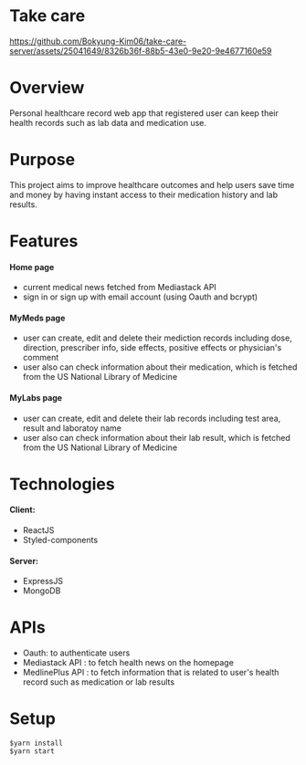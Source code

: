# Take care 
https://github.com/Bokyung-Kim06/take-care-server/assets/25041649/8326b36f-88b5-43e0-9e20-9e4677160e59


# Overview

Personal healthcare record web app that registered user can keep their health records such as lab data and medication use.

# Purpose

This project aims to improve healthcare outcomes and help users save time and money by having instant access to their medication history and lab results.

# Features

#### Home page
- current medical news fetched from Mediastack API 
- sign in or sign up with email account (using Oauth and bcrypt)

#### MyMeds page 
- user can create, edit and delete their mediction records including dose, direction, prescriber info, side effects, positive effects or physician's comment
- user also can check information about their medication, which is fetched from the US National Library of Medicine
  
#### MyLabs page 
- user can create, edit and delete their lab records including test area, result and laboratoy name
- user also can check information about their lab result, which is fetched from the US National Library of Medicine

# Technologies

 #### Client:

 - ReactJS
 - Styled-components
 
 #### Server:

- ExpressJS
- MongoDB

# APIs
- Oauth: to authenticate users
- Mediastack API : to fetch health news on the homepage
- MedlinePlus API : to fetch information that is related to user's health record such as medication or lab results


# Setup

```
$yarn install
$yarn start
```






